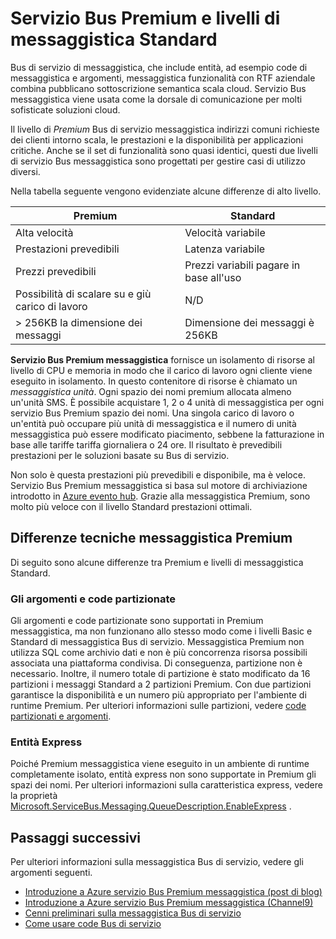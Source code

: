 <properties
    pageTitle="Servizio Bus Premium e la messaggistica Standard prezzi Panoramica livelli | Microsoft Azure"
    description="Servizio Bus Premium e la messaggistica Standard"
    services="service-bus"
    documentationCenter=".net"
    authors="djrosanova"
    manager="timlt"
    editor=""/>

<tags
    ms.service="service-bus"
    ms.workload="na"
    ms.tgt_pltfrm="na"
    ms.devlang="na"
    ms.topic="get-started-article"
    ms.date="09/02/2016"
    ms.author="darosa;sethm"/>

# <a name="service-bus-premium-and-standard-messaging-tiers"></a>Servizio Bus Premium e livelli di messaggistica Standard 

Bus di servizio di messaggistica, che include entità, ad esempio code di messaggistica e argomenti, messaggistica funzionalità con RTF aziendale combina pubblicano sottoscrizione semantica scala cloud. Servizio Bus messaggistica viene usata come la dorsale di comunicazione per molti sofisticate soluzioni cloud.

Il livello di *Premium* Bus di servizio messaggistica indirizzi comuni richieste dei clienti intorno scala, le prestazioni e la disponibilità per applicazioni critiche. Anche se il set di funzionalità sono quasi identici, questi due livelli di servizio Bus messaggistica sono progettati per gestire casi di utilizzo diversi.

Nella tabella seguente vengono evidenziate alcune differenze di alto livello.

| Premium                               | Standard                       |
|---------------------------------------|--------------------------------|
| Alta velocità                       | Velocità variabile            |
| Prestazioni prevedibili               | Latenza variabile               |
| Prezzi prevedibili                   | Prezzi variabili pagare in base all'uso |
| Possibilità di scalare su e giù carico di lavoro | N/D                            |
| > 256KB la dimensione dei messaggi                  | Dimensione dei messaggi è 256KB          |

**Servizio Bus Premium messaggistica** fornisce un isolamento di risorse al livello di CPU e memoria in modo che il carico di lavoro ogni cliente viene eseguito in isolamento. In questo contenitore di risorse è chiamato un *messaggistica unità*. Ogni spazio dei nomi premium allocata almeno un'unità SMS. È possibile acquistare 1, 2 o 4 unità di messaggistica per ogni servizio Bus Premium spazio dei nomi. Una singola carico di lavoro o un'entità può occupare più unità di messaggistica e il numero di unità messaggistica può essere modificato piacimento, sebbene la fatturazione in base alle tariffe tariffa giornaliera o 24 ore. Il risultato è prevedibili prestazioni per le soluzioni basate su Bus di servizio.

Non solo è questa prestazioni più prevedibili e disponibile, ma è veloce. Servizio Bus Premium messaggistica si basa sul motore di archiviazione introdotto in [Azure evento hub](https://azure.microsoft.com/services/event-hubs/). Grazie alla messaggistica Premium, sono molto più veloce con il livello Standard prestazioni ottimali.

## <a name="premium-messaging-technical-differences"></a>Differenze tecniche messaggistica Premium

Di seguito sono alcune differenze tra Premium e livelli di messaggistica Standard.

### <a name="partitioned-queues-and-topics"></a>Gli argomenti e code partizionate

Gli argomenti e code partizionate sono supportati in Premium messaggistica, ma non funzionano allo stesso modo come i livelli Basic e Standard di messaggistica Bus di servizio. Messaggistica Premium non utilizza SQL come archivio dati e non è più concorrenza risorsa possibili associata una piattaforma condivisa. Di conseguenza, partizione non è necessario. Inoltre, il numero totale di partizione è stato modificato da 16 partizioni i messaggi Standard a 2 partizioni Premium. Con due partizioni garantisce la disponibilità e un numero più appropriato per l'ambiente di runtime Premium. Per ulteriori informazioni sulle partizioni, vedere [code partizionati e argomenti](service-bus-partitioning.md).

### <a name="express-entities"></a>Entità Express

Poiché Premium messaggistica viene eseguito in un ambiente di runtime completamente isolato, entità express non sono supportate in Premium gli spazi dei nomi. Per ulteriori informazioni sulla caratteristica express, vedere la proprietà [Microsoft.ServiceBus.Messaging.QueueDescription.EnableExpress](https://msdn.microsoft.com/library/azure/microsoft.servicebus.messaging.queuedescription.enableexpress.aspx) .

## <a name="next-steps"></a>Passaggi successivi

Per ulteriori informazioni sulla messaggistica Bus di servizio, vedere gli argomenti seguenti.

- [Introduzione a Azure servizio Bus Premium messaggistica (post di blog)](http://azure.microsoft.com/blog/introducing-azure-service-bus-premium-messaging/)
- [Introduzione a Azure servizio Bus Premium messaggistica (Channel9)](https://channel9.msdn.com/Blogs/Subscribe/Introducing-Azure-Service-Bus-Premium-Messaging)
- [Cenni preliminari sulla messaggistica Bus di servizio](service-bus-messaging-overview.md)
- [Come usare code Bus di servizio](service-bus-dotnet-get-started-with-queues.md)
